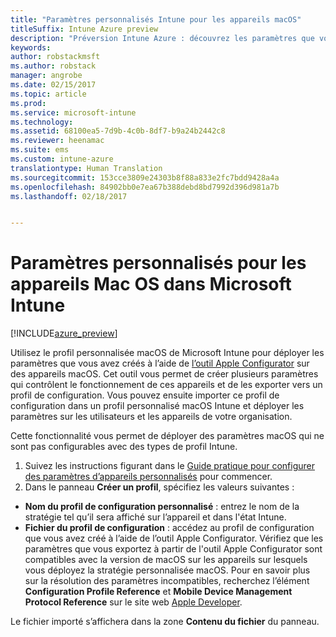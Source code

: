 ```yaml
---
title: "Paramètres personnalisés Intune pour les appareils macOS"
titleSuffix: Intune Azure preview
description: "Préversion Intune Azure : découvrez les paramètres que vous pouvez utiliser dans un profil personnalisé macOS."
keywords: 
author: robstackmsft
ms.author: robstack
manager: angrobe
ms.date: 02/15/2017
ms.topic: article
ms.prod: 
ms.service: microsoft-intune
ms.technology: 
ms.assetid: 68100ea5-7d9b-4c0b-8df7-b9a24b2442c8
ms.reviewer: heenamac
ms.suite: ems
ms.custom: intune-azure
translationtype: Human Translation
ms.sourcegitcommit: 153cce3809e24303b8f88a833e2fc7bdd9428a4a
ms.openlocfilehash: 84902bb0e7ea67b388debd8bd7992d396d981a7b
ms.lasthandoff: 02/18/2017


---
```


# <a name="custom-settings-for-macos-devices-in-microsoft-intune"></a>Paramètres personnalisés pour les appareils Mac OS dans Microsoft Intune

[!INCLUDE[azure_preview](../includes/azure_preview.md)]

Utilisez le profil personnalisée macOS de Microsoft Intune pour déployer les paramètres que vous avez créés à l’aide de [l’outil Apple Configurator](https://itunes.apple.com/app/apple-configurator-2/id1037126344?mt=12) sur des appareils macOS. Cet outil vous permet de créer plusieurs paramètres qui contrôlent le fonctionnement de ces appareils et de les exporter vers un profil de configuration. Vous pouvez ensuite importer ce profil de configuration dans un profil personnalisé macOS Intune et déployer les paramètres sur les utilisateurs et les appareils de votre organisation.

Cette fonctionnalité vous permet de déployer des paramètres macOS qui ne sont pas configurables avec des types de profil Intune.


1. Suivez les instructions figurant dans le [Guide pratique pour configurer des paramètres d’appareils personnalisés](how-to-configure-custom-settings.md) pour commencer.
2. Dans le panneau **Créer un profil**, spécifiez les valeurs suivantes :

- **Nom du profil de configuration personnalisé** : entrez le nom de la stratégie tel qu’il sera affiché sur l’appareil et dans l'état Intune.
- **Fichier du profil de configuration** : accédez au profil de configuration que vous avez créé à l’aide de l’outil Apple Configurator.
Vérifiez que les paramètres que vous exportez à partir de l'outil Apple Configurator sont compatibles avec la version de macOS sur les appareils sur lesquels vous déployez la stratégie personnalisée macOS. Pour en savoir plus sur la résolution des paramètres incompatibles, recherchez l’élément **Configuration Profile Reference** et **Mobile Device Management Protocol Reference** sur le site web [Apple Developer](https://developer.apple.com/).

Le fichier importé s’affichera dans la zone **Contenu du fichier** du panneau.

